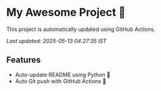# My Awesome Project 🚀

This project is automatically updated using GitHub Actions.

_Last updated: 2025-05-13 04:27:35 IST_

## Features
- Auto-update README using Python 🐍
- Auto Git push with GitHub Actions 🤖
